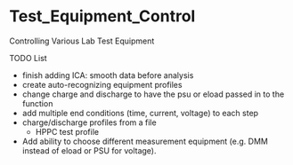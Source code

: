 # Test_Equipment_Control
Controlling Various Lab Test Equipment



TODO List
 - finish adding ICA: smooth data before analysis
 - create auto-recognizing equipment profiles
 - change charge and discharge to have the psu or eload passed in to the function
 - add multiple end conditions (time, current, voltage) to each step
 - charge/discharge profiles from a file
     - HPPC test profile
 - Add ability to choose different measurement equipment (e.g. DMM instead of eload or PSU for voltage).
